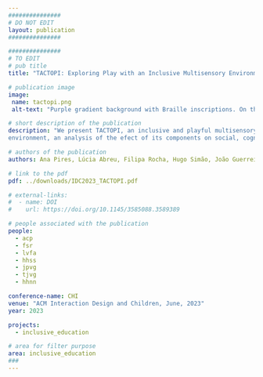 ```yaml
---
###############
# DO NOT EDIT
layout: publication
###############

###############
# TO EDIT
# pub title
title: "TACTOPI: Exploring Play with an Inclusive Multisensory Environment for Children with Mixed-Visual Abilities"

# publication image
image:
 name: tactopi.png
 alt-text: "Purple gradient background with Braille inscriptions. On the left, two children using the helm, followed by a drawing of the robot, then a photo of children using TACTOPI during the activity. On the right, a child with a speech balloon 'It seems to be a star', a blue 3D printed turtle with a speech balloon 'I'm the turtle'. On the bottom right, the turtle challenge card." # provide a short description for the image #a11y

# short description of the publication
description: "We present TACTOPI, an inclusive and playful multisensory environment that leverages tangible interaction and a robot as the main character. We investigate how TACTOPI supports play in 10 dyads of children with mixed visual abilities. We also contribute with a playful multisensory
environment, an analysis of the efect of its components on social, cognitive, and inclusive play, and design considerations for inclusive multisensory environments that prioritize play."

# authors of the publication
authors: Ana Pires, Lúcia Abreu, Filipa Rocha, Hugo Simão, João Guerreiro, Tiago Guerreiro, Hugo Nicolau

# link to the pdf
pdf: ../downloads/IDC2023_TACTOPI.pdf

# external-links:
#  - name: DOI
#    url: https://doi.org/10.1145/3585088.3589389

# people associated with the publication
people:
  - acp
  - fsr
  - lvfa
  - hhss
  - jpvg
  - tjvg
  - hhnn

conference-name: CHI
venue: "ACM Interaction Design and Children, June, 2023"
year: 2023

projects:
  - inclusive_education

# area for filter purpose
area: inclusive_education
###
---
```


